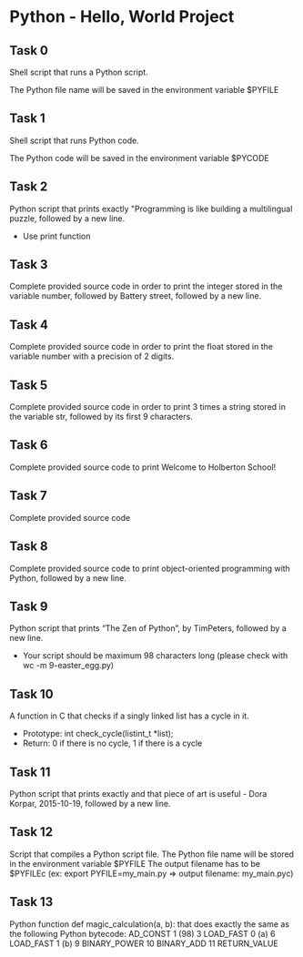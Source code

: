 # Python - Hello, World Project

## Task 0
Shell script that runs a Python script.

The Python file name will be saved in the environment variable $PYFILE

## Task 1
Shell script that runs Python code.

The Python code will be saved in the environment variable $PYCODE

## Task 2
Python script that prints exactly "Programming is like building a multilingual puzzle, followed by a new line.
* Use print function

## Task 3
Complete provided source code in order to print the integer stored in the variable number, followed by Battery street, followed by a new line.

## Task 4
Complete provided source code in order to print the float stored in the variable number with a precision of 2 digits.

## Task 5
Complete provided source code in order to print 3 times a string stored in the variable str, followed by its first 9 characters.

## Task 6
Complete provided source code to print Welcome to Holberton School!

## Task 7
Complete provided source code

## Task 8
Complete provided source code to print object-oriented programming with Python, followed by a new line.

## Task 9
Python script that prints “The Zen of Python”, by TimPeters, followed by a new line.

* Your script should be maximum 98 characters long (please check with wc -m 9-easter_egg.py)

## Task 10
A function in C that checks if a singly linked list has a cycle in it.

* Prototype: int check_cycle(listint_t *list);
* Return: 0 if there is no cycle, 1 if there is a cycle

## Task 11
Python script that prints exactly and that piece of art is useful - Dora Korpar, 2015-10-19, followed by a new line.

## Task 12
Script that compiles a Python script file.
The Python file name will be stored in the environment variable $PYFILE
The output filename has to be $PYFILEc (ex: export PYFILE=my_main.py => output filename: my_main.pyc)

## Task 13
Python function def magic_calculation(a, b): that does exactly the same as the following Python bytecode:
AD_CONST               1 (98)
              3 LOAD_FAST                0 (a)
              6 LOAD_FAST                1 (b)
              9 BINARY_POWER
             10 BINARY_ADD
             11 RETURN_VALUE

